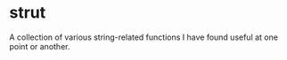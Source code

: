 # strut

A collection of various string-related functions I have found useful at one point or another.